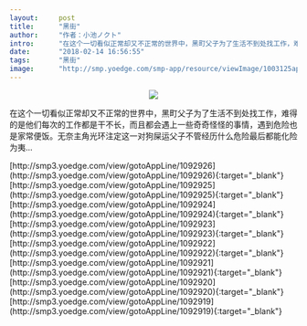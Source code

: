 ```yaml
---
layout:     post
title:      "黑街"
author:     "作者：小池ノクト"
intro:      "在这个一切看似正常却又不正常的世界中，黑町父子为了生活不到处找工作，难得的是他们每次的工作都是干不长，而且都会遇上一些奇奇怪怪的事情，遇到危险也是家常便饭。无奈主角光环注定这一对狗屎运父子不管经历什么危险最后都能化险为夷…"
date:       "2018-02-14 16:56:55"
tags:       "黑街"
image:      "http://smp.yoedge.com/smp-app/resource/viewImage/1003125appline.png"
---
```

<div style="text-align: center">
<p><img src="http://smp.yoedge.com/smp-app/resource/viewImage/1003125appline.png"/></p>
</div>
<p class="post-meta">
<span>在这个一切看似正常却又不正常的世界中，黑町父子为了生活不到处找工作，难得的是他们每次的工作都是干不长，而且都会遇上一些奇奇怪怪的事情，遇到危险也是家常便饭。无奈主角光环注定这一对狗屎运父子不管经历什么危险最后都能化险为夷…</span>
</p>
[http://smp3.yoedge.com/view/gotoAppLine/1092926](http://smp3.yoedge.com/view/gotoAppLine/1092926){:target="_blank"}
[http://smp3.yoedge.com/view/gotoAppLine/1092925](http://smp3.yoedge.com/view/gotoAppLine/1092925){:target="_blank"}
[http://smp3.yoedge.com/view/gotoAppLine/1092924](http://smp3.yoedge.com/view/gotoAppLine/1092924){:target="_blank"}
[http://smp3.yoedge.com/view/gotoAppLine/1092923](http://smp3.yoedge.com/view/gotoAppLine/1092923){:target="_blank"}
[http://smp3.yoedge.com/view/gotoAppLine/1092922](http://smp3.yoedge.com/view/gotoAppLine/1092922){:target="_blank"}
[http://smp3.yoedge.com/view/gotoAppLine/1092921](http://smp3.yoedge.com/view/gotoAppLine/1092921){:target="_blank"}
[http://smp3.yoedge.com/view/gotoAppLine/1092920](http://smp3.yoedge.com/view/gotoAppLine/1092920){:target="_blank"}
[http://smp3.yoedge.com/view/gotoAppLine/1092919](http://smp3.yoedge.com/view/gotoAppLine/1092919){:target="_blank"}


